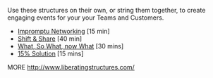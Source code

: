 Use these structures on their own, or string them together, to create engaging events for your your Teams and Customers.

- [Impromptu Networking](/Guides/Liberating-Structures/Impromptu-Networking-\(15\).md) [15 min]
- [Shift & Share](/Guides/Liberating-Structures/Shift-&-Share-\(40\).md) [40 min]
- [What, So What, now What](/Guides/Liberating-Structures/What,-So-What,-Now-What?-\(30\).md) [30 mins]
- [15% Solution](/Guides/Liberating-Structures/15%-Solutions-\(20\).md) [15 mins]

MORE
http://www.liberatingstructures.com/
